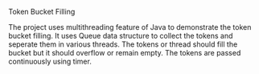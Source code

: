 Token Bucket Filling

The project uses multithreading feature of Java to demonstrate the token bucket filling.
It uses Queue data structure to collect the tokens and seperate them in various threads. 
The tokens or thread should fill the bucket but it should overflow or remain empty.
The tokens are passed continuously using timer.
